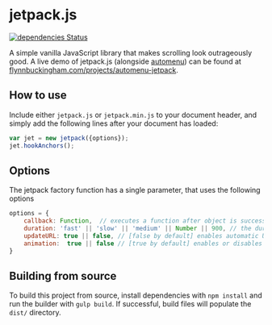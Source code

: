 
# jetpack.js
[![dependencies Status](https://david-dm.org/flynnham/jetpack.js/status.svg)](https://david-dm.org/flynnham/jetpack.js)

A simple vanilla JavaScript library that makes scrolling look outrageously good.
A live demo of jetpack.js (alongside [automenu](https://github.com/flynnham/automenu)) can be found at
[flynnbuckingham.com/projects/automenu-jetpack](http://flynnbuckingham.com/projects/automenu-jetpack).

## How to use
Include either `jetpack.js` or `jetpack.min.js` to your document header, and simply add the following lines
after your document has loaded:
```javascript
var jet = new jetpack({options});
jet.hookAnchors();
```

## Options
The jetpack factory function has a single parameter, that uses the following options
```javascript
options = {
    callback: Function,  // executes a function after object is successfully initialized. This does nothing by default.
    duration: 'fast' || 'slow' || 'medium' || Number || 900, // the duration of each page animation. This is 900ms by default.
    updateURL: true || false, // [false by default] enables automatic URL updating when page animation's are finished. Enabled by default.
    animation:  true || false // [true by default] enables or disables page animation.
}
```

## Building from source
To build this project from source, install dependencies with `npm install` and run the builder with `gulp build`.
If successful, build files will populate the `dist/` directory.